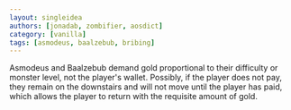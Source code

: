 ```yaml
---
layout: singleidea
authors: [jonadab, zombifier, aosdict]
category: [vanilla]
tags: [asmodeus, baalzebub, bribing]
---
```

Asmodeus and Baalzebub demand gold proportional to their difficulty or monster level, not the player's wallet. Possibly, if the player does not pay, they remain on the downstairs and will not move until the player has paid, which allows the player to return with the requisite amount of gold.
